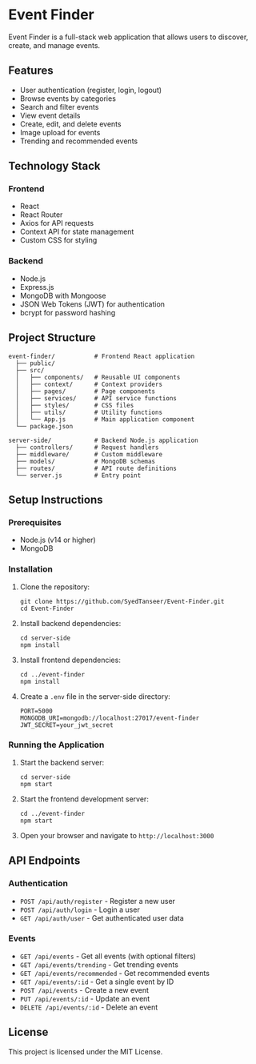 # Event Finder

Event Finder is a full-stack web application that allows users to discover, create, and manage events. 

## Features

- User authentication (register, login, logout)
- Browse events by categories
- Search and filter events
- View event details
- Create, edit, and delete events
- Image upload for events
- Trending and recommended events

## Technology Stack

### Frontend
- React
- React Router
- Axios for API requests
- Context API for state management
- Custom CSS for styling

### Backend
- Node.js
- Express.js
- MongoDB with Mongoose
- JSON Web Tokens (JWT) for authentication
- bcrypt for password hashing

## Project Structure

```
event-finder/           # Frontend React application
  ├── public/
  ├── src/
  │   ├── components/   # Reusable UI components
  │   ├── context/      # Context providers
  │   ├── pages/        # Page components
  │   ├── services/     # API service functions
  │   ├── styles/       # CSS files
  │   ├── utils/        # Utility functions
  │   └── App.js        # Main application component
  └── package.json

server-side/            # Backend Node.js application
  ├── controllers/      # Request handlers
  ├── middleware/       # Custom middleware
  ├── models/           # MongoDB schemas
  ├── routes/           # API route definitions
  └── server.js         # Entry point
```

## Setup Instructions

### Prerequisites
- Node.js (v14 or higher)
- MongoDB

### Installation

1. Clone the repository:
   ```
   git clone https://github.com/SyedTanseer/Event-Finder.git
   cd Event-Finder
   ```

2. Install backend dependencies:
   ```
   cd server-side
   npm install
   ```

3. Install frontend dependencies:
   ```
   cd ../event-finder
   npm install
   ```

4. Create a `.env` file in the server-side directory:
   ```
   PORT=5000
   MONGODB_URI=mongodb://localhost:27017/event-finder
   JWT_SECRET=your_jwt_secret
   ```

### Running the Application

1. Start the backend server:
   ```
   cd server-side
   npm start
   ```

2. Start the frontend development server:
   ```
   cd ../event-finder
   npm start
   ```

3. Open your browser and navigate to `http://localhost:3000`

## API Endpoints

### Authentication
- `POST /api/auth/register` - Register a new user
- `POST /api/auth/login` - Login a user
- `GET /api/auth/user` - Get authenticated user data

### Events
- `GET /api/events` - Get all events (with optional filters)
- `GET /api/events/trending` - Get trending events
- `GET /api/events/recommended` - Get recommended events
- `GET /api/events/:id` - Get a single event by ID
- `POST /api/events` - Create a new event
- `PUT /api/events/:id` - Update an event
- `DELETE /api/events/:id` - Delete an event

## License

This project is licensed under the MIT License. 